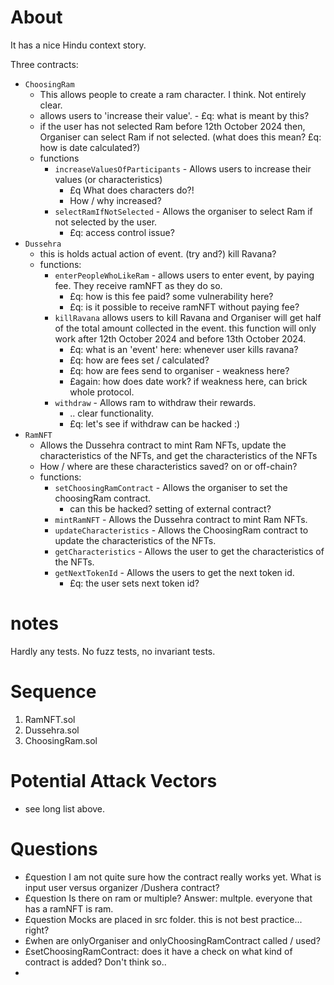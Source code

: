 # About 
It has a nice Hindu context story. 

Three contracts: 
- `ChoosingRam` 
  - This allows people to create a ram character. I think. Not entirely clear. 
  - allows users to 'increase their value'. - £q: what is meant by this? 
  - if the user has not selected Ram before 12th October 2024 then, Organiser can select Ram if not selected. (what does this mean? £q: how is date calculated?)
  - functions
    - `increaseValuesOfParticipants` - Allows users to increase their values (or characteristics) 
      - £q What does characters do?!
      - How / why increased?  
    - `selectRamIfNotSelected` - Allows the organiser to select Ram if not selected by the user.
      - £q: access control issue? 
- `Dussehra` 
  - this is holds actual action of event. (try and?) kill Ravana?    
  - functions: 
    - `enterPeopleWhoLikeRam` - allows users to enter event, by paying fee. They receive ramNFT as they do so.  
      - £q: how is this fee paid? some vulnerability here?  
      - £q: is it possible to receive ramNFT without paying fee?
    - `killRavana` allows users to kill Ravana and Organiser will get half of the total amount collected in the event. this function will only work after 12th October 2024 and before 13th October 2024.
      - £q: what is an 'event' here: whenever user kills ravana? 
      - £q: how are fees set / calculated? 
      - £q: how are fees send to organiser - weakness here? 
      - £again: how does date work? if weakness here, can brick whole protocol. 
    - `withdraw` - Allows ram to withdraw their rewards.
      - .. clear functionality. 
      - £q: let's see if withdraw can be hacked :) 
- `RamNFT`
  - Allows the Dussehra contract to mint Ram NFTs, update the characteristics of the NFTs, and get the characteristics of the NFTs
  - How / where are these characteristics saved? on or off-chain? 
  - functions: 
    - `setChoosingRamContract` - Allows the organiser to set the choosingRam contract.
      - can this be hacked? setting of external contract?   
    - `mintRamNFT` - Allows the Dussehra contract to mint Ram NFTs.
    - `updateCharacteristics` - Allows the ChoosingRam contract to update the characteristics of the NFTs. 
    - `getCharacteristics` - Allows the user to get the characteristics of the NFTs.
    - `getNextTokenId` - Allows the users to get the next token id.
      - £q: the user sets next token id? 

# notes
Hardly any tests. No fuzz tests, no invariant tests. 

# Sequence
1. RamNFT.sol
2. Dussehra.sol
3. ChoosingRam.sol

# Potential Attack Vectors 
- see long list above. 

# Questions 
- £question I am not quite sure how the contract really works yet. What is input user versus organizer  /Dushera contract?
- £question Is there on ram or multiple? Answer: multple. everyone that has a ramNFT is ram.
- £question Mocks are placed in src folder. this is not best practice... right?  
- £when are onlyOrganiser and onlyChoosingRamContract called / used? 
- £setChoosingRamContract: does it have a check on what kind of contract is added? Don't think so.. 
-  
  
